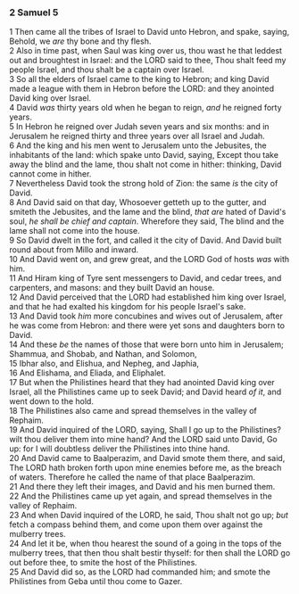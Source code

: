 ### 2 Samuel 5

1 Then came all the tribes of Israel to David unto Hebron, and spake, saying, Behold, we *are* thy bone and thy flesh.  
2 Also in time past, when Saul was king over us, thou wast he that leddest out and broughtest in Israel: and the LORD said to thee, Thou shalt feed my people Israel, and thou shalt be a captain over Israel.  
3 So all the elders of Israel came to the king to Hebron; and king David made a league with them in Hebron before the LORD: and they anointed David king over Israel.  
4 David *was* thirty years old when he began to reign, *and* he reigned forty years.  
5 In Hebron he reigned over Judah seven years and six months: and in Jerusalem he reigned thirty and three years over all Israel and Judah.  
6 And the king and his men went to Jerusalem unto the Jebusites, the inhabitants of the land: which spake unto David, saying, Except thou take away the blind and the lame, thou shalt not come in hither: thinking, David cannot come in hither.  
7 Nevertheless David took the strong hold of Zion: the same *is* the city of David.  
8 And David said on that day, Whosoever getteth up to the gutter, and smiteth the Jebusites, and the lame and the blind, *that are* hated of David's soul, *he shall be chief and captain*. Wherefore they said, The blind and the lame shall not come into the house.  
9 So David dwelt in the fort, and called it the city of David. And David built round about from Millo and inward.  
10 And David went on, and grew great, and the LORD God of hosts *was* with him.  
11 And Hiram king of Tyre sent messengers to David, and cedar trees, and carpenters, and masons: and they built David an house.  
12 And David perceived that the LORD had established him king over Israel, and that he had exalted his kingdom for his people Israel's sake.  
13 And David took *him* more concubines and wives out of Jerusalem, after he was come from Hebron: and there were yet sons and daughters born to David.  
14 And these *be* the names of those that were born unto him in Jerusalem; Shammua, and Shobab, and Nathan, and Solomon,  
15 Ibhar also, and Elishua, and Nepheg, and Japhia,  
16 And Elishama, and Eliada, and Eliphalet.  
17 But when the Philistines heard that they had anointed David king over Israel, all the Philistines came up to seek David; and David heard *of it*, and went down to the hold.  
18 The Philistines also came and spread themselves in the valley of Rephaim.  
19 And David inquired of the LORD, saying, Shall I go up to the Philistines? wilt thou deliver them into mine hand? And the LORD said unto David, Go up: for I will doubtless deliver the Philistines into thine hand.  
20 And David came to Baalperazim, and David smote them there, and said, The LORD hath broken forth upon mine enemies before me, as the breach of waters. Therefore he called the name of that place Baalperazim.  
21 And there they left their images, and David and his men burned them.  
22 And the Philistines came up yet again, and spread themselves in the valley of Rephaim.  
23 And when David inquired of the LORD, he said, Thou shalt not go up; *but* fetch a compass behind them, and come upon them over against the mulberry trees.  
24 And let it be, when thou hearest the sound of a going in the tops of the mulberry trees, that then thou shalt bestir thyself: for then shall the LORD go out before thee, to smite the host of the Philistines.  
25 And David did so, as the LORD had commanded him; and smote the Philistines from Geba until thou come to Gazer.  
